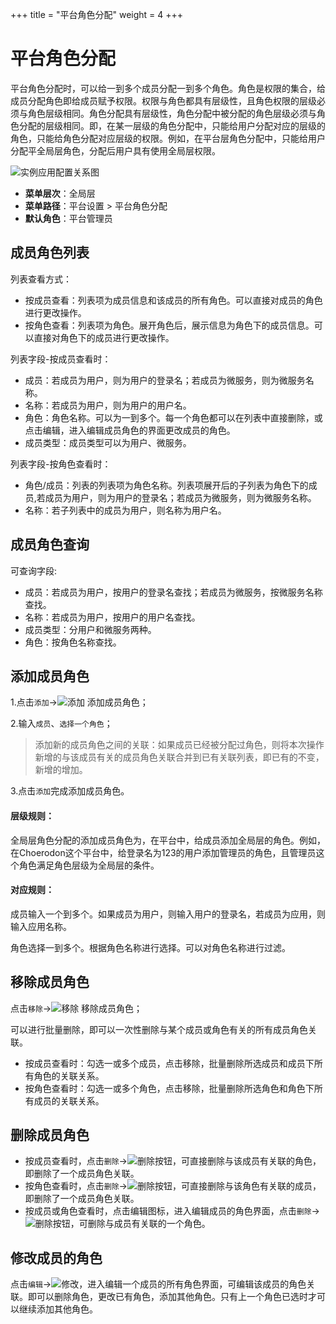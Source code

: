 ﻿+++
title = "平台角色分配"
weight = 4
+++

# 平台角色分配

平台角色分配时，可以给一到多个成员分配一到多个角色。角色是权限的集合，给成员分配角色即给成员赋予权限。权限与角色都具有层级性，且角色权限的层级必须与角色层级相同。角色分配具有层级性，角色分配中被分配的角色层级必须与角色分配的层级相同。即，在某一层级的角色分配中，只能给用户分配对应的层级的角色，只能给角色分配对应层级的权限。例如，在平台层角色分配中，只能给用户分配平全局层角色，分配后用户具有使用全局层权限。

![实例应用配置关系图](/docs/user-guide/system-configuration/platform/image/member_role2.png)

  - **菜单层次**：全局层
  - **菜单路径**：平台设置 > 平台角色分配
  - **默认角色**：平台管理员

<h2 id="1">成员角色列表</h2>

列表查看方式：

- 按成员查看：列表项为成员信息和该成员的所有角色。可以直接对成员的角色进行更改操作。
- 按角色查看：列表项为角色。展开角色后，展示信息为角色下的成员信息。可以直接对角色下的成员进行更改操作。

列表字段-按成员查看时：

- 成员：若成员为用户，则为用户的登录名；若成员为微服务，则为微服务名称。
- 名称：若成员为用户，则为用户的用户名。
- 角色：角色名称。可以为一到多个。每一个角色都可以在列表中直接删除，或点击编辑，进入编辑成员角色的界面更改成员的角色。
- 成员类型：成员类型可以为用户、微服务。

列表字段-按角色查看时：

- 角色/成员：列表的列表项为角色名称。列表项展开后的子列表为角色下的成员,若成员为用户，则为用户的登录名；若成员为微服务，则为微服务名称。
- 名称：若子列表中的成员为用户，则名称为用户名。

<h2 id="2">成员角色查询</h2>

可查询字段:

- 成员：若成员为用户，按用户的登录名查找；若成员为微服务，按微服务名称查找。
- 名称：若成员为用户，按用户的用户名查找。
- 成员类型：分用户和微服务两种。
- 角色：按角色名称查找。
   
<h2 id="3">添加成员角色</h2>

1.点击`添加`→![添加](/docs/user-guide/system-configuration/platform/image/add.png) 添加成员角色；

2.输入`成员`、`选择一个角色`；

<blockquote class="note">
        添加新的成员角色之间的关联：如果成员已经被分配过角色，则将本次操作新增的与该成员有关的成员角色关联合并到已有关联列表，即已有的不变，新增的增加。
      </blockquote>

3.点击`添加`完成添加成员角色。

#### 层级规则：

全局层角色分配的添加成员角色为，在平台中，给成员添加全局层的角色。例如，在Choerodon这个平台中，给登录名为123的用户添加管理员的角色，且管理员这个角色满足角色层级为全局层的条件。

#### 对应规则：

成员输入一个到多个。如果成员为用户，则输入用户的登录名，若成员为应用，则输入应用名称。

角色选择一到多个。根据角色名称进行选择。可以对角色名称进行过滤。

<h2 id="4">移除成员角色</h2>

点击`移除`→![移除](/docs/user-guide/system-configuration/platform/image/del.png) 移除成员角色；

可以进行批量删除，即可以一次性删除与某个成员或角色有关的所有成员角色关联。

- 按成员查看时：勾选一或多个成员，点击移除，批量删除所选成员和成员下所有角色的关联关系。
- 按角色查看时：勾选一或多个角色，点击移除，批量删除所选角色和角色下所有成员的关联关系。

<h2 id="5">删除成员角色</h2>

- 按成员查看时，点击`删除`→![删除按钮](/docs/user-guide/system-configuration/platform/image/del_button.png)，可直接删除与该成员有关联的角色，即删除了一个成员角色关联。
- 按角色查看时，点击`删除`→![删除按钮](/docs/user-guide/system-configuration/platform/image/del_button.png)，可直接删除与该角色有关联的成员，即删除了一个成员角色关联。
- 按成员或角色查看时，点击编辑图标，进入编辑成员的角色界面，点击`删除`→![删除按钮](/docs/user-guide/system-configuration/platform/image/del_button.png)，可删除与成员有关联的一个角色。

<h2 id="6">修改成员的角色</h2>

点击`编辑`→![修改](/docs/user-guide/system-configuration/platform/image/update.png)，进入编辑一个成员的所有角色界面，可编辑该成员的角色关联。即可以删除角色，更改已有角色，添加其他角色。只有上一个角色已选时才可以继续添加其他角色。